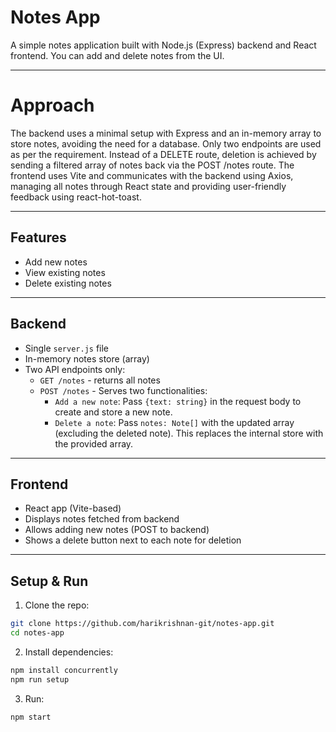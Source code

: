 # Notes App

A simple notes application built with Node.js (Express) backend and React frontend. You can add and delete notes from the UI.

---

# Approach

The backend uses a minimal setup with Express and an in-memory array to store notes, avoiding the need for a database. Only two endpoints are used as per the requirement. Instead of a DELETE route, deletion is achieved by sending a filtered array of notes back via the POST /notes route. The frontend uses Vite and communicates with the backend using Axios, managing all notes through React state and providing user-friendly feedback using react-hot-toast.

---

## Features

- Add new notes
- View existing notes
- Delete existing notes

---

## Backend

- Single `server.js` file
- In-memory notes store (array)
- Two API endpoints only:
  - `GET /notes` - returns all notes
  - `POST /notes` - Serves two functionalities:
    - `Add a new note`: Pass `{text: string}` in the request body to create and store a new note.
    - `Delete a note`: Pass `notes: Note[]` with the updated array (excluding the deleted note). This replaces the internal store with the provided array.

---

## Frontend

- React app (Vite-based)
- Displays notes fetched from backend
- Allows adding new notes (POST to backend)
- Shows a delete button next to each note for deletion

---

## Setup & Run

1. Clone the repo:

```bash
git clone https://github.com/harikrishnan-git/notes-app.git
cd notes-app
```

2. Install dependencies:

```bash
npm install concurrently
npm run setup
```

3. Run:

```bash
npm start
```

